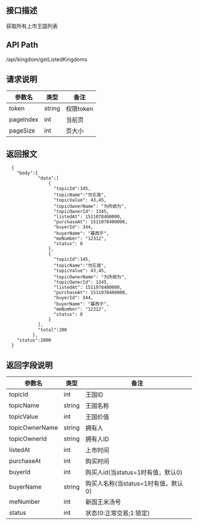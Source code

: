 ## 接口描述
获取所有上市王国列表
## API Path
/api/kingdom/getListedKingdoms
## 请求说明
|参数名    |类型    |备注             |
|--------- |--------|-----------------|
|token     |string  |权限token        |
|pageIndex |int     |当前页           |
|pageSize  |int     |页大小           |
## 返回报文
```
  {
    "body":{
            "data":[
                {
                  "topicId":145,
                  "topicName":"勿忘我",
                  "topicValue": 43,45,
                  "topicOwnerName": "为所欲为",
                  "topicOwnerId": 1345,
                  "listedAt": 1511078400000,
                  "purchaseAt": 1511078400000,
                  "buyerId": 344,
                  "buyerName": "暮西子",
                  "meNumber": "12312",
                  "status": 0
                },
                {
                  "topicId":145,
                  "topicName":"勿忘我",
                  "topicValue": 43,45,
                  "topicOwnerName": "为所欲为",
                  "topicOwnerId": 1345,
                  "listedAt": 1511078400000,
                  "purchaseAt": 1511078400000,
                  "buyerId": 344,
                  "buyerName": "暮西子",
                  "meNumber": "12312",
                  "status": 0
                }
            ],
            "total":200
          },
    "status":2000
  }
```
## 返回字段说明
|参数名   |类型    |备注             |
|---------|--------|-----------------|
|topicId  |int     |王国ID           |
|topicName|string  |王国名称         |
|topicValue|int    |王国价值         |
|topicOwnerName|string|拥有人        |
|topicOwnerId  |string|拥有人ID      |
|listedAt |int     |上市时间         |
|purchaseAt|int    |购买时间         |
|buyerId  |int     |购买人id(当status=1时有值，默认0)|
|buyerName|string  |购买人名称(当status=1时有值，默认0)|
|meNumber |int     |新国王米汤号     |
|status   |int     |状态(0:正常交易;1:锁定)|